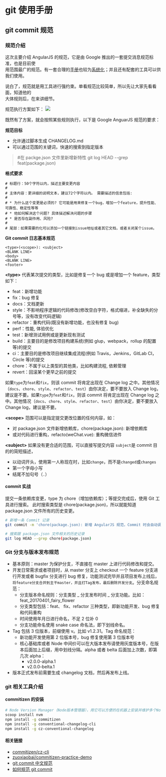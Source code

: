 # git 使用手册

##

## git commit 规范

### 规范介绍

这次主要介绍 AngularJS 的规范，它是由 Google 推出的一套提交消息规范标准，也是目前使  
用范围最广的规范。有一套合理的[手册](https://docs.google.com/document/d/1QrDFcIiPjSLDn3EL15IJygNPiHORgU1_OOAqWjiDU5Y/edit)也较为[系统化](https://github.com/angular/angular.js/blob/master/CONTRIBUTING.md#toc10)；并且还有配套的工具可以供我们使用。

说白了，规范就是用工具进行强约束。单看规范比较简单，所以先让大家先看看面，知道他的  
大体规则后，在来讲细节。

规范执行方案如下：
![](https://img2018.cnblogs.com/blog/328599/201901/328599-20190123104101160-845368160.png)

既然有了方案，就会按照某些规则执行，以下是 Google AnguarJS 规范的要求：

**规范目标**

- 允许通过脚本生成 CHANGELOG.md
- 可以通过范围的关键词，快速的搜索到指定版本

> #在 packge.json 文件里新增新特性
> git log HEAD --grep feat(package.json)

**格式要求**

```
# 标题行：50个字符以内，描述主要变更内容
#
# 主体内容：更详细的说明文本，建议72个字符以内。 需要描述的信息包括:
#
# * 为什么这个变更是必须的? 它可能是用来修复一个bug，增加一个feature，提升性能、可靠性、稳定性等等
# * 他如何解决这个问题? 具体描述解决问题的步骤
# * 是否存在副作用、风险?
#
# 尾部：如果需要的化可以添加一个链接到issue地址或者其它文档，或者关闭某个issue。
```

**Git commit 日志基本规范**

```
<type>(<scope>): <subject>
<BLANK LINE>
<body>
<BLANK LINE>
<footer>
```

**\<type\>**
代表某次提交的类型，比如是修复一个 bug 或是增加一个 feature，类型如下：

- feat：新增功能
- fix：bug 修复
- docs：文档更新
- style：不影响程序逻辑的代码修改(修改空白字符，格式缩进，补全缺失的分号等，没有改变代码逻辑)
- refactor：重构代码(既没有新增功能，也没有修复 bug)
- perf：性能, 体验优化
- test：新增测试用例或是更新现有测试
- build：主要目的是修改项目构建系统(例如 glup，webpack，rollup 的配置等)的提交
- ci：主要目的是修改项目继续集成流程(例如 Travis，Jenkins，GitLab CI，Circle 等)的提交
- chore：不属于以上类型的其他类，比如构建流程, 依赖管理
- revert：回滚某个更早之前的提交

如果`type`为`feat`和`fix`，则该 commit 将肯定出现在 Change log 之中。其他情况（`docs`、`chore`、`style`、`refactor`、`test`）由你决定，要不要放入 Change log，建议是不要。如果`type`为`feat`和`fix`，则该 commit 将肯定出现在 Change log 之中。其他情况（`docs`、`chore`、`style`、`refactor`、`test`）由你决定，要不要放入 Change log，建议是不要。

**\<scope\>**
范围可以是指定提交更改位置的任何内容，如：

- 对 package.json 文件新增依赖库，chore(package.json): 新增依赖库
- 或对代码进行重构，refacto(weChat.vue): 重构微信进件

**\<subject\>**
如果没有更合适的范围，可以直接写提交内容
`subject`是 commit 目的的简短描述，

- 以动词开头，使用第一人称现在时，比如`change`，而不是`changed`或`changes`
- 第一个字母小写
- 结尾不加句号（`.`）

#### commit 实战

提交一条依赖库变更，type 为 chore（增加依赖库）；等提交完成后，使用 Git 工具进行搜索。
此时搜索类型是 chore(package.json)，所以就能知道 package.json 文件所有的历史变更。

```sh
# 新增一条 Commit 记录
git commit -m 'chore(package.json): 新增 AngularJS 规范，Commit 时会自动调用钩子（GitHook）来判断 Message 是否有效'

# 搜索跟 package.json 文件相关的历史记录
git log HEAD --grep chore(package.json)
```

### Git 分支与版本发布规范

- 基本原则：master 为保护分支，不直接在 master 上进行代码修改和提交。
- 开发日常需求或者项目时，从 master 分支上 checkout 一个 feature 分支进行开发或者 bugfix 分支进行 bug 修复，功能测试完毕并且项目发布上线后，`将feature分支合并到主干master，并且打Tag发布，最后删除开发分支`。分支命名规范：
  - 分支版本命名规则：分支类型 \_ 分支发布时间 \_ 分支功能。比如：feat_20170401_fairy_flower
  - 分支类型包括：feat、 fix、refactor 三种类型，即新功能开发、bug 修复和代码重构
  - 时间使用年月日进行命名，不足 2 位补 0
  - 分支功能命名使用 snake case 命名法，即下划线命名。
- Tag 包括 3 位版本，前缀使用 v。比如 v1.2.31。Tag 命名规范：
  - 新功能开发使用第 2 位版本号，bug 修复使用第 3 位版本号
  - 核心基础库或者 Node 中间价可以在大版本发布请使用灰度版本号，在版本后面加上后缀，用中划线分隔。alpha 或者 belta 后面加上次数，即第几次 alpha：
    - v2.0.0-alpha.1
    - v2.0.0-belta.1
- 版本正式发布前需要生成 changelog 文档，然后再发布上线。

### git 相关工具介绍

#### commitizen 的安装

```sh
# Node Version Manager（Node版本管理器），用它可以方便的在机器上安装并维护多个Node的版本
scoop install nvm
npm install -g commitizen
npm install -g conventional-changelog-cli
npm install -g cz-conventional-changelog
```

#### 相关链接

- [commitizen/cz-cli](https://github.com/commitizen/cz-cli)
- [zuoxiaobai/commitizen-practice-demo](https://github.com/zuoxiaobai/commitizen-practice-demo)
- [git commit 中文规范](https://github.com/feflow/git-commit-style-guide)
- [如何规范 git commit](https://www.cnblogs.com/jiaoshou/p/11190619.html)
